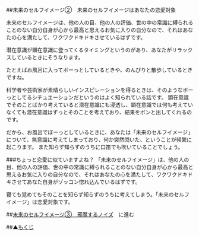 ##未来のセルフイメージ②　未来のセルフイメージはあなたの恋愛対象

未来のセルフイメージは、他の人の目、他の人の評価、世の中の常識に縛られることのない自分自身が心から最高と思えるお気に入りの自分なので、それはあなたの心を満たして、ワクワクドキドキさせているはずです。

潜在意識が顕在意識に登ってくるタイミングというのがあり、あなたがリラックスしているときにそうなります。

たとえばお風呂に入ってボーっとしているときや、のんびりと散歩しているときですね。

科学者や芸術家が素晴らしいインスピレーションを得るときは、そのようなボーっとしてるシチュエーションだというのはよく知られている話です。
顕在意識でそのことばかり考えていると潜在意識にも浸透し、顕在意識では何も考えていなくても潜在意識はずっとそのことを考えており、結果をポンと出してくれるのです。

だから、お風呂でぼーっとしているときに、あなたは「未来のセルフイメージ」について、無意識に考えてしまっており、何か突然閃いた、ということが頻繁に起こります。
また知らず知らずのうちに口笛でも吹いていることでしょう。

###ちょっと恋愛に似ていますよね？
「未来のセルフイメージ」は、他の人の目、他の人の評価、世の中の常識に縛られることのない自分自身が心から最高と思えるお気に入りの自分なので、それはあなたの心を満たして、ワクワクドキドキさせてあなた自身がゾッコン惚れ込んでいるはずです。

寝ても覚めてもそのことを知らず知らずのうちに考えてしまう。「未来のセルフイメージ」は恋愛対象です。

##[未来のセルフイメージ③　邪魔するノイズ](/contents/entry10/entry.html)　に進む

##▲[もくじ](/contents/a_index/entry.html)